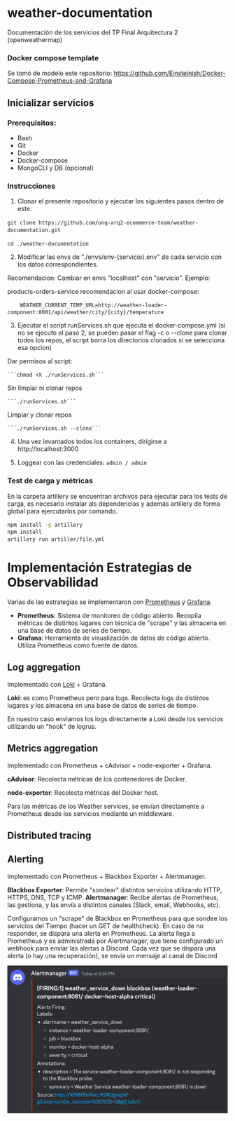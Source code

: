 # weather-documentation

Documentación de los servicios del TP Final Arquitectura 2 (openweathermap)

### Docker compose template

Se tomó de modelo este repositorio:
https://github.com/Einsteinish/Docker-Compose-Prometheus-and-Grafana

## Inicializar servicios

### Prerequisitos:

- Bash
- Git
- Docker
- Docker-compose
- MongoCLI y DB (opcional)

### Instrucciones

1. Clonar el presente repositorio y ejecutar los siguientes pasos dentro de este.

`git clone https://github.com/unq-arq2-ecommerce-team/weather-documentation.git`

`cd ./weather-documentation`

2. Modificar las envs de "./envs/env-{servicio}.env" de cada servicio con los datos correspondientes.

Recomendacion: Cambiar en envs "localhost" con "servicio". Ejemplo:

products-orders-service recomendacion al usar docker-compose:

```
    WEATHER_CURRENT_TEMP_URL=http://weather-loader-component:8081/api/weather/city/{city}/temperature
```

3. Ejecutar el script runServices.sh que ejecuta el docker-compose.yml (si no se ejecuto el paso 2, se pueden pasar el flag -c o --clone para clonar todos los repos, el script borra los directorios clonados si se selecciona esa opcion)

Dar permisos al script:

    ```chmod +X ./runServices.sh```

Sin limpiar ni clonar repos

    ```./runServices.sh```

Limpiar y clonar repos

    ```./runServices.sh --clone```

4. Una vez levantados todos los containers, dirigirse a http://localhost:3000

5. Loggear con las credenciales: `admin / admin`

### Test de carga y métricas

En la carpeta artillery se encuentran archivos para ejecutar para los tests de carga, es necesario instalar als dependencias y además artillery de forma global para ejercutarlos por comando.

```bash
npm install -g artillery
npm install
artillery run artiller/file.yml
```

# Implementación Estrategias de Observabilidad
 
Varias de las estrategias se implementaron con [Prometheus](https://prometheus.io/) y [Grafana](https://grafana.com/).

- **Prometheus**: Sistema de monitoreo de código abierto. Recopila métricas de distintos lugares con técnica de "scrape" y las almacena en una base de datos de series de tiempo. 
- **Grafana**: Herramienta de visualización de datos de código abierto. Utiliza Prometheus como fuente de datos.

## Log aggregation

Implementado con [Loki](https://grafana.com/oss/loki/) + Grafana.

**Loki**: es como Prometheus pero para logs. Recolecta logs de distintos lugares y los almacena en una base de datos de series de tiempo.

En nuestro caso enviamos los logs directamente a Loki desde los servicios utilizando un "hook" de logrus.

## Metrics aggregation

Implementado con Prometheus + cAdvisor + node-exporter + Grafana.

**cAdvisor**: Recolecta métricas de los contenedores de Docker.

**node-exporter**: Recolecta métricas del Docker host.

Para las métricas de los Weather services, se envían directamente a Prometheus desde los servicios mediante un middleware.

## Distributed tracing 

## Alerting

Implementado con Prometheus + Blackbox Exporter + Alertmanager.

**Blackbox Exporter**: Permite "sondear" distintos servicios utilizando HTTP, HTTPS, DNS, TCP y ICMP.
**Alertmanager**: Recibe alertas de Prometheus, las gestiona, y las envía a distintos canales (Slack, email, Webhooks, etc).

Configuramos un "scrape" de Blackbox en Prometheus para que sondee los servicios del Tiempo (hacer un GET de healthcheck). 
En caso de no responder, se dispara una alerta en Prometheus.
La alerta llega a Prometheus y es administrada por Alertmanager, que tiene configurado un webhook para enviar las alertas a Discord.
Cada vez que se dispara una alerta (o hay una recuperación), se envía un mensaje al canal de Discord

![img.png](img.png)
